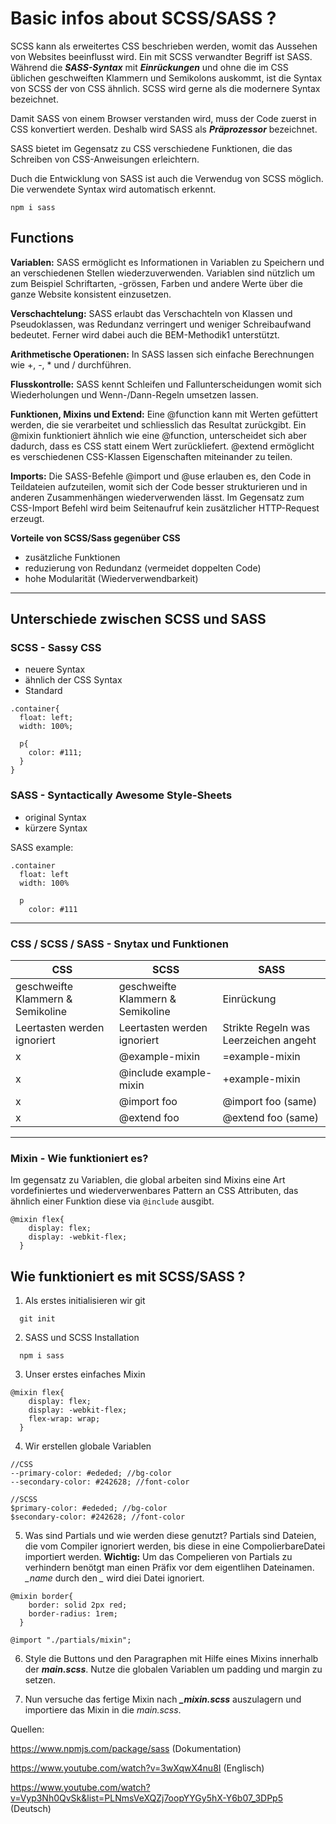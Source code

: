 # Basic infos about SCSS/SASS ?

SCSS kann als erweitertes CSS beschrieben werden, womit das Aussehen von Websites beeinflusst wird. Ein mit SCSS verwandter Begriff ist SASS. Während die ***SASS-Syntax*** mit ***Einrückungen*** und ohne die im CSS üblichen geschweiften Klammern und Semikolons auskommt, ist die Syntax von SCSS der von CSS ähnlich. SCSS wird gerne als die modernere Syntax bezeichnet.

Damit SASS von einem Browser verstanden wird, muss der Code zuerst in CSS konvertiert werden. Deshalb wird SASS als ***Präprozessor*** bezeichnet.

SASS bietet im Gegensatz zu CSS verschiedene Funktionen, die das Schreiben von CSS-Anweisungen erleichtern.

Duch die Entwicklung von SASS ist auch die Verwendug von SCSS möglich. Die verwendete Syntax wird automatisch erkennt.
```
npm i sass
```

## Functions

**Variablen:** SASS ermöglicht es Informationen in Variablen zu Speichern und an verschiedenen Stellen wiederzuverwenden. Variablen sind nützlich um zum Beispiel Schriftarten, -grössen, Farben und andere Werte über die ganze Website konsistent einzusetzen.

**Verschachtelung:** SASS erlaubt das Verschachteln von Klassen und Pseudoklassen, was Redundanz verringert und weniger Schreibaufwand bedeutet. Ferner wird dabei auch die BEM-Methodik1 unterstützt.

**Arithmetische Operationen:** In SASS lassen sich einfache Berechnungen wie +, -, * und / durchführen.

**Flusskontrolle:** SASS kennt Schleifen und Fallunterscheidungen womit sich Wiederholungen und Wenn-/Dann-Regeln umsetzen lassen.

**Funktionen, Mixins und Extend:** Eine @function kann mit Werten gefüttert werden, die sie verarbeitet und schliesslich das Resultat zurückgibt. Ein @mixin funktioniert ähnlich wie eine @function, unterscheidet sich aber dadurch, dass es CSS statt einem Wert zurückliefert. @extend ermöglicht es verschiedenen CSS-Klassen Eigenschaften miteinander zu teilen.

**Imports:** Die SASS-Befehle @import und @use erlauben es, den Code in Teildateien aufzuteilen, womit sich der Code besser strukturieren und in anderen Zusammenhängen wiederverwenden lässt. Im Gegensatz zum CSS-Import Befehl wird beim Seitenaufruf kein zusätzlicher HTTP-Request erzeugt.

**Vorteile von SCSS/Sass gegenüber CSS**
- zusätzliche Funktionen
- reduzierung von Redundanz (vermeidet doppelten Code)
- hohe Modularität (Wiederverwendbarkeit)

---
## Unterschiede zwischen SCSS und SASS

### SCSS - Sassy CSS

- neuere Syntax
- ähnlich der CSS Syntax
- Standard

```
.container{
  float: left;
  width: 100%;

  p{
    color: #111;
  }
}
```

### SASS - Syntactically Awesome Style-Sheets

- original Syntax
- kürzere Syntax

SASS example:

```
.container
  float: left
  width: 100%

  p 
    color: #111
```

---

### CSS / SCSS / SASS - Snytax und Funktionen

| CSS | SCSS | SASS |
|---|---|---|
| geschweifte Klammern & Semikoline | geschweifte Klammern & Semikoline | Einrückung |
| Leertasten werden ignoriert | Leertasten werden ignoriert | Strikte Regeln was Leerzeichen angeht |
| x | @example-mixin | =example-mixin |
| x | @include example-mixin | +example-mixin |
| x | @import foo | @import foo (same) |
| x | @extend foo | @extend foo (same) |


---

### Mixin - Wie funktioniert es?

Im gegensatz zu Variablen, die global arbeiten sind Mixins eine Art vordefiniertes und wiederverwenbares Pattern an CSS Attributen, das ähnlich einer Funktion diese via ```@include``` ausgibt. 

```
@mixin flex{
    display: flex;
    display: -webkit-flex;
  }
```



## Wie funktioniert es mit SCSS/SASS ?

1. Als erstes initialisieren wir git

```
  git init
```

2. SASS und SCSS Installation
```
  npm i sass
```

3. Unser erstes einfaches Mixin

```
@mixin flex{
    display: flex;
    display: -webkit-flex;
    flex-wrap: wrap;
  }
```

4. Wir erstellen globale Variablen
```
//CSS
--primary-color: #ededed; //bg-color
--secondary-color: #242628; //font-color

//SCSS
$primary-color: #ededed; //bg-color
$secondary-color: #242628; //font-color
```
5. Was sind Partials und wie werden diese genutzt?
Partials sind Dateien, die vom Compiler ignoriert werden, bis diese in eine CompolierbareDatei importiert werden.
**Wichtig:** Um das Compelieren von Partials zu verhindern benötgt man einen Präfix vor dem eigentlihen Dateinamen. *_name* durch den *_* wird diei Datei ignoriert.


```
@mixin border{
    border: solid 2px red;
    border-radius: 1rem;
  }
```

```
@import "./partials/mixin";
```
6. Style die Buttons und den Paragraphen mit Hilfe eines Mixins innerhalb der ***main.scss***.
Nutze die globalen Variablen um padding und margin zu setzen.

7. Nun versuche das fertige Mixin nach ***_mixin.scss*** auszulagern und importiere das Mixin in die *main.scss*.



Quellen:

https://www.npmjs.com/package/sass (Dokumentation)

https://www.youtube.com/watch?v=3wXqwX4nu8I (Englisch)

https://www.youtube.com/watch?v=Vyp3Nh0QvSk&list=PLNmsVeXQZj7oopYYGy5hX-Y6b07_3DPp5 (Deutsch)